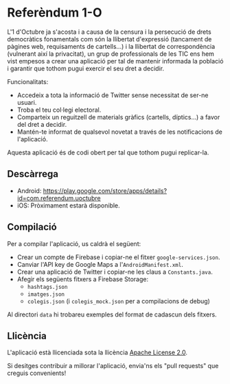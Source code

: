 # Referèndum 1-O

L'1 d'Octubre ja s'acosta i a causa de la censura i la persecució de drets democràtics fonamentals com són la llibertat d'expressió (tancament de pàgines web, requisaments de cartells...) i la llibertat de correspondència (vulnerant així la privacitat), un grup de professionals de les TIC ens hem vist empesos a crear una aplicació per tal de mantenir informada la població i garantir que tothom pugui exercir el seu dret a decidir.

Funcionalitats:

* Accedeix a tota la informació de Twitter sense necessitat de ser-ne usuari.
* Troba el teu col·legi electoral.
* Comparteix un reguitzell de materials gràfics (cartells, díptics...) a favor del dret a decidir.
* Mantén-te informat de qualsevol novetat a través de les notificacions de l'aplicació.

Aquesta aplicació és de codi obert per tal que tothom pugui replicar-la.

## Descàrrega

* Android: https://play.google.com/store/apps/details?id=com.referendum.uoctubre
* iOS: Pròximament estarà disponible.

## Compilació

Per a compilar l'aplicació, us caldrà el següent:
* Crear un compte de Firebase i copiar-ne el fitxer `google-services.json`.
* Canviar l'API key de Google Maps a l'`AndroidManifest.xml`.
* Crear una aplicació de Twitter i copiar-ne les claus a `Constants.java`.
* Afegir els següents fitxers a Firebase Storage:
  * `hashtags.json`
  * `imatges.json`
  * `colegis.json` (i `colegis_mock.json` per a compilacions de debug)

Al directori `data` hi trobareu exemples del format de cadascun dels fitxers.

## Llicència

L'aplicació està llicenciada sota la llicència [Apache License 2.0](https://github.com/mosquitolabs/referendum_1o/blob/master/LICENSE).

Si desitges contribuir a millorar l'aplicació, envia'ns els "pull requests" que creguis convenients!
